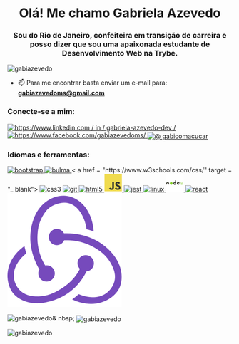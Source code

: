 <h1 align = "center"> Olá! Me chamo Gabriela Azevedo </h1>
<h3 align = "center"> Sou do Rio de Janeiro, confeiteira em transição de carreira e posso dizer que sou uma apaixonada estudante de Desenvolvimento Web na Trybe. </h3>

<p align = " left "> <img src =" https://komarev.com/ghpvc/?username=gabiazevedo&label=Profile%20views&color=0e75b6&style=flat-square "alt =" gabiazevedo "/> </p>

- 📫 Para me encontrar basta enviar um e-mail para: **gabiazevedoms@gmail.com**

<h3 align = "left"> Conecte-se a mim: </h3>
<p align = "left">
<a href="https://linkedin.com/in/https://www.linkedin.com/in/gabriela-azevedo-dev/" target="blank"> <img align = "center" src = " https://raw.githubusercontent.com/rahuldkjain/github-profile-readme-generator/master/src/images/icons/Social/linked-in-alt.svg "alt =" https://www.linkedin.com / in / gabriela-azevedo-dev / "height =" 30 "width =" 40 "/> </a>
<a href =" https://fb.com/https://www.facebook.com/gabiazevedoms / "target =" blank "> <img align =" center "src =" https://raw.githubusercontent.com/rahuldkjain/github-profile-readme-generator/master/src/images/icons/Social/facebook. svg "alt =" https://www.facebook.com/gabiazevedoms/ "height =" 30 "largura =" 40 "/> </a>
<a href="https://instagram.com/@gabicomacucar" target="blank"> <img align = "center" src = "https://raw.githubusercontent.com/rahuldkjain/github-profile-readme- generator / master / src / images / icons / Social / instagram.svg "alt =" @ gabicomacucar "height =" 30 "width =" 40 "/> </a>
</p>

<h3 align =" left "> Idiomas e ferramentas: </h3>
<p align = "left"> <a href="https://getbootstrap.com" target="_blank"> <img src = "https://raw.githubusercontent.com/devicons/devicon/master/icons/ bootstrap / bootstrap-plain-wordmark.svg "alt =" bootstrap "width =" 40 "height =" 40 "/> </a> <a href =" https://bulma.io/ "target =" _ blank " > <img src = "https://raw.githubusercontent.com/gilbarbara/logos/804dc257b59e144eaca5bc6ffd16949752c6f789/logos/bulma.svg" alt = "bulma" width = "40" height = "40" /> </a> < a href = "https://www.w3schools.com/css/" target = "_ blank"> <img src = "https: //raw.githubusercontent.com / devicons / devicon / master / icons / css3 / css3-original-wordmark.svg "alt =" css3 "width =" 40 "height =" 40 "/> </a> <a href =" https: // git-scm.com/ "target =" _ blank "> <img src =" https://www.vectorlogo.zone/logos/git-scm/git-scm-icon.svg "alt =" git "width =" 40 "height =" 40 "/> </a> <a href="https://www.w3.org/html/" target="_blank"> <img src =" https: //raw.githubusercontent. com / devicons / devicon / master / icons / html5 / html5-original-wordmark.svg "alt =" html5 "width =" 40 "height =" 40 "/> </a> <a href =" https: // developer.mozilla.org/en-US/docs/Web/JavaScript "target ="_blank "> <img src =" https://raw.githubusercontent.com/devicons/devicon/master/icons/javascript/javascript-original.svg "alt =" javascript "width =" 40 "height =" 40 "/ > </a> <a href="https://jestjs.io" target="_blank"> <img src = "https://www.vectorlogo.zone/logos/jestjsio/jestjsio-icon.svg" alt = "jest" width = "40" height = "40" /> </a> <a href="https://www.linux.org/" target="_blank"> <img src = "https: / /raw.githubusercontent.com/devicons/devicon/master/icons/linux/linux-original.svg "alt =" linux "width =" 40 "height =" 40 "/> </a> <a href ="https://nodejs.org "target =" _ blank "> <img src =" https://raw.githubusercontent.com/devicons/devicon/master/icons/nodejs/nodejs-original-wordmark.svg "alt =" nodejs "width =" 40 "height =" 40 "/> </a> <a href="https://reactjs.org/" target="_blank"> <img src =" https: //raw.githubusercontent .com / devicons / devicon / master / icons / react / react-original-wordmark.svg "alt =" react "width =" 40 "height =" 40 "/> </a> <a href =" https: / /redux.js.org "target =" _ blank "> <img src =" https://raw.githubusercontent.com/devicons/devicon/master/icons/redux/redux-original.svg "alt =" redux "largura = "40"altura = "40" /> </a> </p>

<p> <img align = "left" src = "https://github-readme-stats.vercel.app/api/top-langs?username=gabiazevedo&show_icons=true&theme=dracula&locale=pt&layout=compact" alt = "gabiazevedo" /> </p>

<p> & nbsp; <img align = "center" src = "https://github-readme-stats.vercel.app/api?username=gabiazevedo&show_icons=true&theme=dracula&locale=pt" alt = " gabiazevedo "/> </p>

<p> <img align =" center "src =" https://github-readme-streak-stats.herokuapp.com/?user=gabiazevedo&theme=dark "alt =" gabiazevedo "/ > </p>
